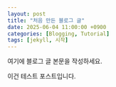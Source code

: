 ```yaml
---
layout: post
title: "처음 만든 블로그 글"
date: 2025-06-04 11:00:00 +0900
categories: [Blogging, Tutorial]
tags: [jekyll, 시작]
---
```


여기에 블로그 글 본문을 작성하세요.

이건 테스트 포스트입니다.